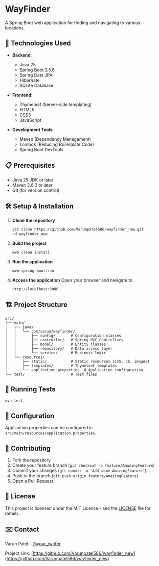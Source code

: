 # WayFinder

A Spring Boot web application for finding and navigating to various locations.

## 🚀 Technologies Used

- **Backend**: 
  - Java 25
  - Spring Boot 3.5.6
  - Spring Data JPA
  - Hibernate
  - SQLite Database

- **Frontend**:
  - Thymeleaf (Server-side templating)
  - HTML5
  - CSS3
  - JavaScript

- **Development Tools**:
  - Maven (Dependency Management)
  - Lombok (Reducing Boilerplate Code)
  - Spring Boot DevTools

## 📋 Prerequisites

- Java 25 JDK or later
- Maven 3.6.0 or later
- Git (for version control)

## 🛠️ Setup & Installation

1. **Clone the repository**
   ```bash
   git clone https://github.com/Varunpatel586/wayfinder_new.git
   cd wayfinder_new
   ```

2. **Build the project**
   ```bash
   mvn clean install
   ```

3. **Run the application**
   ```bash
   mvn spring-boot:run
   ```

4. **Access the application**
   Open your browser and navigate to:
   ```
   http://localhost:8080
   ```

## 🏗️ Project Structure

```
src/
├── main/
│   ├── java/
│   │   └── com/varun/wayfinder/
│   │       ├── config/       # Configuration classes
│   │       ├── controller/   # Spring MVC Controllers
│   │       ├── model/        # Entity classes
│   │       ├── repository/   # Data access layer
│   │       └── service/      # Business logic
│   └── resources/
│       ├── static/           # Static resources (CSS, JS, images)
│       ├── templates/        # Thymeleaf templates
│       └── application.properties  # Application configuration
└── test/                     # Test files
```

## 🚦 Running Tests

```bash
mvn test
```

## 🔧 Configuration

Application properties can be configured in `src/main/resources/application.properties`.

## 🤝 Contributing

1. Fork the repository
2. Create your feature branch (`git checkout -b feature/AmazingFeature`)
3. Commit your changes (`git commit -m 'Add some AmazingFeature'`)
4. Push to the branch (`git push origin feature/AmazingFeature`)
5. Open a Pull Request

## 📄 License

This project is licensed under the MIT License - see the [LICENSE](LICENSE) file for details.

## ✉️ Contact

Varun Patel - [@your_twitter](https://twitter.com/your_twitter)

Project Link: [https://github.com/Varunpatel586/wayfinder_new](https://github.com/Varunpatel586/wayfinder_new)
